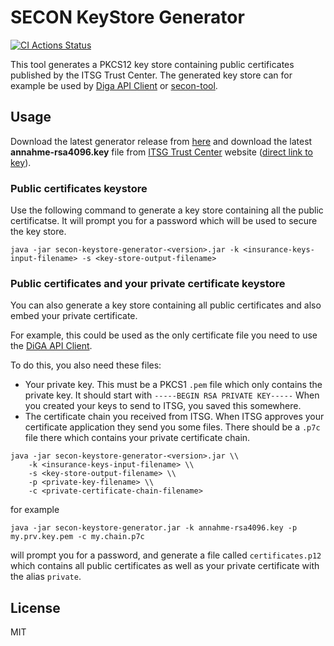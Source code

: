 # SECON KeyStore Generator

[![CI Actions Status](https://github.com/mawendo-gmbh/secon-keystore-generator/actions/workflows/ci.yml/badge.svg?branch=main)](https://github.com/mawendo-gmbh/secon-keystore-generator/actions)

This tool generates a PKCS12 key store containing public certificates published by the ITSG Trust Center. The generated key store can for example be used by [Diga API Client](https://github.com/alex-therapeutics/diga-api-client) or [secon-tool](https://github.com/DieTechniker/secon-tool).

## Usage
Download the latest generator release from [here](https://github.com/mawendo-gmbh/secon-keystore-generator/releases) and 
download the latest **annahme-rsa4096.key** file from [ITSG Trust Center](https://www.itsg.de/produkte/trust-center/oeffentliche-zertifikate-und-verzeichnisse/) website ([direct link to key](https://trustcenter-data.itsg.de/dale/annahme-rsa4096.key)).

### Public certificates keystore

Use the following command to generate a key store containing all the public certificatse. It will prompt you for a password which will be used to secure the key store.

```
java -jar secon-keystore-generator-<version>.jar -k <insurance-keys-input-filename> -s <key-store-output-filename>
```

### Public certificates and your private certificate keystore

You can also generate a key store containing all public certificates and also embed your private certificate. 

For example, this could be used as the only certificate file you need to use the [DiGA API Client](https://github.com/alex-therapeutics/diga-api-client).

To do this, you also need these files:
- Your private key. This must be a PKCS1 `.pem` file which only contains the private key. It should start with `-----BEGIN RSA PRIVATE KEY-----` When you created your keys to send to ITSG, you saved this somewhere.
- The certificate chain you received from ITSG. When ITSG approves your certificate application they send you some files. There should be a `.p7c` file there which contains your private certificate chain.

```
java -jar secon-keystore-generator-<version>.jar \\
    -k <insurance-keys-input-filename> \\
    -s <key-store-output-filename> \\
    -p <private-key-filename> \\
    -c <private-certificate-chain-filename>
```

for example
```
java -jar secon-keystore-generator.jar -k annahme-rsa4096.key -p my.prv.key.pem -c my.chain.p7c
```
will prompt you for a password, and generate a file called `certificates.p12` which contains all public certificates
as well as your private certificate with the alias `private`.

## License
MIT
